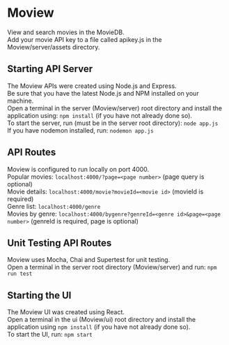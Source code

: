 # Moview

View and search movies in the MovieDB.<br>
Add your movie API key to a file called apikey.js in the Moview/server/assets directory.

## Starting API Server

The Moview APIs were created using Node.js and Express.<br>
Be sure that you have the latest Node.js and NPM installed on your machine.<br>
Open a terminal in the server (Moview/server) root directory and install the application using: ```npm install``` (if you have not already done so).<br>
To start the server, run (must be in the server root directory): ```node app.js```<br>
If you have nodemon installed, run: ```nodemon app.js```

## API Routes

Moview is configured to run locally on port 4000.<br>
Popular movies: ```localhost:4000/?page=<page number>``` (page query is optional)<br>
Movie details: ```localhost:4000/movie?movieId=<movie id>``` (movieId is required)<br>
Genre list: ```localhost:4000/genre```<br>
Movies by genre: ```localhost:4000/bygenre?genreId=<genre id>&page=<page number>``` (genreId is required, page is optional)<br>

## Unit Testing API Routes

Moview uses Mocha, Chai and Supertest for unit testing.<br>
Open a terminal in the server root directory (Moview/server) and run: ```npm run test```

## Starting the UI

The Moview UI was created using React.<br>
Open a terminal in the ui (Moview/ui) root directory and install the application using ```npm install``` (if you have not already done so).<br>
To start the UI, run: ```npm start```

